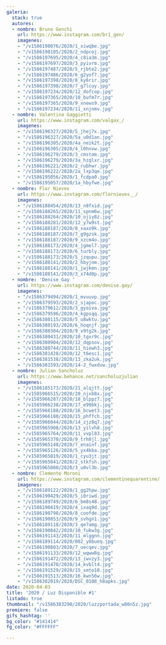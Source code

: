 ```yaml
---
galeria:
  stack: true
  autores:
  - nombre: Bruno Genchi
    url: https://www.instagram.com/br1_gen/
    imagenes:
    - "/v1586198076/2020/1_xiwqbe.jpg"
    - "/v1586198105/2020/2_ndpcoj.jpg"
    - "/v1586197695/2020/4_c8ia3m.jpg"
    - "/v1586197697/2020/3_pyivrm.jpg"
    - "/v1586197487/2020/5_rjbte2.jpg"
    - "/v1586197486/2020/6_g2yof7.jpg"
    - "/v1586197398/2020/8_ky6rir.jpg"
    - "/v1586197398/2020/7_g7lcuy.jpg"
    - "/v1586197234/2020/12_dofcop.jpg"
    - "/v1586197365/2020/10_bufm7r.jpg"
    - "/v1586197365/2020/9_xnews9.jpg"
    - "/v1586197234/2020/11_xnjnmv.jpg"
  - nombre: Valentina Gaggiotti
    url: https://www.instagram.com/valgax_/
    imagenes:
    - "/v1586196327/2020/5_jhej7x.jpg"
    - "/v1586196327/2020/5a_u0d1an.jpg"
    - "/v1586196305/2020/4a_nezk2t.jpg"
    - "/v1586196305/2020/4_l0hnvw.jpg"
    - "/v1586196279/2020/3_cmstom.jpg"
    - "/v1586196279/2020/3a_hzqlxr.jpg"
    - "/v1586196221/2020/2_rubhwr.jpg"
    - "/v1586196222/2020/2a_lxp3qe.jpg"
    - "/v1586195056/2020/1_fcdpa0.jpg"
    - "/v1586195057/2020/1a_hbyfwe.jpg"
  - nombre: Flor Nieves
    url: https://www.instagram.com/flornieves__/
    imagenes:
    - "/v1586188454/2020/13_n8fxid.jpg"
    - "/v1586188265/2020/11_spnm6w.jpg"
    - "/v1586188264/2020/10_ojiy8z.jpg"
    - "/v1586188281/2020/12_y7w9st.jpg"
    - "/v1586188187/2020/8_saxo9k.jpg"
    - "/v1586188187/2020/7_g9gzsk.jpg"
    - "/v1586188187/2020/9_xzcm4o.jpg"
    - "/v1586188173/2020/4_jgmel7.jpg"
    - "/v1586188173/2020/6_turbly.jpg"
    - "/v1586188173/2020/5_jzqupu.jpg"
    - "/v1586188141/2020/2_hbyjnm.jpg"
    - "/v1586188141/2020/1_jwjkmn.jpg"
    - "/v1586188141/2020/3_x74d0p.jpg"
  - nombre: 'Denise Gay '
    url: https://www.instagram.com/denise.gay/
    imagenes:
    - "/v1586379494/2020/1_mvuuvp.jpg"
    - "/v1586379593/2020/2_sjapoc.jpg"
    - "/v1586379612/2020/3_gyoiva.jpg"
    - "/v1586379596/2020/4_kgpsqq.jpg"
    - "/v1586380115/2020/5_u8wktu.jpg"
    - "/v1586380193/2020/6_hoqnjf.jpg"
    - "/v1586380304/2020/9_v9tg2k.jpg"
    - "/v1586380431/2020/10_tgxr9c.jpg"
    - "/v1586380904/2020/12_dqpsov.jpg"
    - "/v1586380744/2020/11_hiewh3.jpg"
    - "/v1586381428/2020/12_t6esc1.jpg"
    - "/v1586381538/2020/13_zka2uk.jpg"
    - "/v1586381593/2020/14-2_fwxdvw.jpg"
  - nombre: Julian Sancholuz
    url: https://www.behance.net/sancholuzjulian
    imagenes:
    - "/v1586185173/2020/21_alqjtt.jpg"
    - "/v1585966515/2020/20_njxb8x.jpg"
    - "/v1585966287/2020/18_blppz7.jpg"
    - "/v1585966238/2020/17_e99bkj.jpg"
    - "/v1585966188/2020/16_bcwet3.jpg"
    - "/v1585966180/2020/15_phffch.jpg"
    - "/v1585966044/2020/14_zjz8q7.jpg"
    - "/v1585965908/2020/13_yilvh8.jpg"
    - "/v1585965764/2020/11_vvpl83.jpg"
    - "/v1585965370/2020/9_trh8jl.jpg"
    - "/v1585965148/2020/7_enainf.jpg"
    - "/v1585965126/2020/5_yx4kba.jpg"
    - "/v1585965019/2020/1_cyu3jt.jpg"
    - "/v1585965041/2020/2_stkfsh.jpg"
    - "/v1585965080/2020/3_u0vl3b.jpg"
  - nombre: Clemente Moroni
    url: https://www.instagram.com/clementinequarentine/
    imagenes:
    - "/v1586189122/2020/1_gg2hpw.jpg"
    - "/v1586190429/2020/5_i0riwd.jpg"
    - "/v1586189749/2020/6_bm8s48.jpg"
    - "/v1586190419/2020/4_ixaq9d.jpg"
    - "/v1586190798/2020/8_coofde.jpg"
    - "/v1586190853/2020/9_svhgn1.jpg"
    - "/v1586189118/2020/3_qe7amg.jpg"
    - "/v1586190842/2020/10_fukw3g.jpg"
    - "/v1586191143/2020/11_mlggnn.jpg"
    - "/v1586189114/2020/002_y8bueq.jpg"
    - "/v1586190803/2020/7_uecqev.jpg"
    - "/v1586191133/2020/12_wqww8q.jpg"
    - "/v1586191472/2020/13_iwvzy3.jpg"
    - "/v1586191470/2020/14_kvblt4.jpg"
    - "/v1586191529/2020/15_smto10.jpg"
    - "/v1586191513/2020/16_kwn56w.jpg"
    - "/v1586382019/2020/DSC_0108_h8apks.jpg"
date: 2020-04-03
title: '2020 / Luz Disponible #1'
listado: true
thumbnail: "/v1586383290/2020/luzzportada_w80n5z.jpg"
premiere: false
gifs_hashtag: ''
bg_color: "#141414"
fg_color: "#FFFFFF"

---
```

